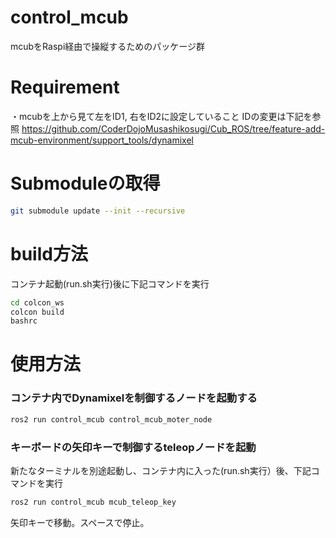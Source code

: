 # control_mcub
mcubをRaspi経由で操縦するためのパッケージ群

# Requirement
・mcubを上から見て左をID1, 右をID2に設定していること
  IDの変更は下記を参照
  https://github.com/CoderDojoMusashikosugi/Cub_ROS/tree/feature-add-mcub-environment/support_tools/dynamixel

# Submoduleの取得
```bash
git submodule update --init --recursive
```
# build方法
コンテナ起動(run.sh実行)後に下記コマンドを実行
```bash
cd colcon_ws
colcon build
bashrc
```

# 使用方法
### コンテナ内でDynamixelを制御するノードを起動する
```bash
ros2 run control_mcub control_mcub_moter_node
```
### キーボードの矢印キーで制御するteleopノードを起動
新たなターミナルを別途起動し、コンテナ内に入った(run.sh実行）後、下記コマンドを実行
```bash
ros2 run control_mcub mcub_teleop_key
```
矢印キーで移動。スペースで停止。

